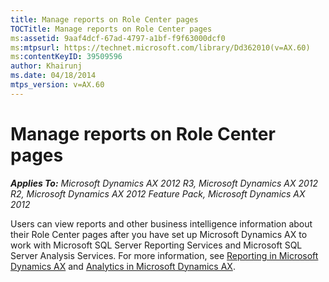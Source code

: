 ```yaml
---
title: Manage reports on Role Center pages
TOCTitle: Manage reports on Role Center pages
ms:assetid: 9aaf4dcf-67ad-4797-a1bf-f9f63000dcf0
ms:mtpsurl: https://technet.microsoft.com/library/Dd362010(v=AX.60)
ms:contentKeyID: 39509596
author: Khairunj
ms.date: 04/18/2014
mtps_version: v=AX.60
---
```


# Manage reports on Role Center pages 


_**Applies To:** Microsoft Dynamics AX 2012 R3, Microsoft Dynamics AX 2012 R2, Microsoft Dynamics AX 2012 Feature Pack, Microsoft Dynamics AX 2012_

Users can view reports and other business intelligence information about their Role Center pages after you have set up Microsoft Dynamics AX to work with Microsoft SQL Server Reporting Services and Microsoft SQL Server Analysis Services. For more information, see [Reporting in Microsoft Dynamics AX](reporting-in-microsoft-dynamics-ax.md) and [Analytics in Microsoft Dynamics AX](analytics-in-microsoft-dynamics-ax.md).

  


